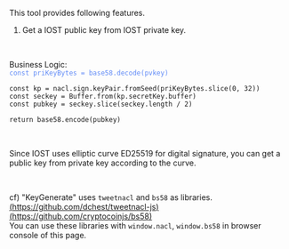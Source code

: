This tool provides following features.  
1. Get a IOST public key from IOST private key.  
<br />

Business Logic:  
<span style="color: #618BF7;">
  `const priKeyBytes = base58.decode(pvkey)`  
  
  `const kp = nacl.sign.keyPair.fromSeed(priKeyBytes.slice(0, 32))`  
  `const seckey = Buffer.from(kp.secretKey.buffer)`  
  `const pubkey = seckey.slice(seckey.length / 2)`  
  
  `return base58.encode(pubkey)`
</span>  

<br />

Since IOST uses elliptic curve ED25519 for digital signature, you can get a public key from private key according to the curve.

<br />

cf) "KeyGenerate" uses `tweetnacl` and `bs58` as libraries.  
[(https://github.com/dchest/tweetnacl-js)](https://github.com/dchest/tweetnacl-js)  
[(https://github.com/cryptocoinjs/bs58)](https://github.com/cryptocoinjs/bs58)  
You can use these libraries with `window.nacl`, `window.bs58` in browser console of this page.
